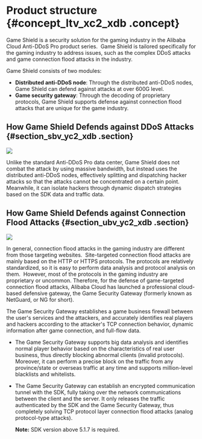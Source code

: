 # Product structure {#concept_ltv_xc2_xdb .concept}

Game Shield is a security solution for the gaming industry in the Alibaba Cloud Anti-DDoS Pro product series.  Game Shield is tailored specifically for the gaming industry to address issues, such as the complex DDoS attacks and game connection flood attacks in the industry. 

Game Shield consists of two modules: 

-   **Distributed anti-DDoS node**: Through the distributed anti-DDoS nodes, Game Shield can defend against attacks at over 600G level.
-   **Game security gateway**: Through the decoding of proprietary protocols, Game Shield supports defense against connection flood attacks that are unique for the game industry.

## How Game Shield Defends against DDoS Attacks {#section_sbv_yc2_xdb .section}

![](http://static-aliyun-doc.oss-cn-hangzhou.aliyuncs.com/assets/img/13500/3422_en-US.png)

Unlike the standard Anti-DDoS Pro data center, Game Shield does not combat the attack by using massive bandwidth, but instead uses the distributed anti-DDoS nodes, effectively splitting and dispatching hacker attacks so that the attacks cannot be concentrated on a certain point. Meanwhile, it can isolate hackers through dynamic dispatch strategies based on the SDK data and traffic data.

## How Game Shield Defends against Connection Flood Attacks {#section_ubv_yc2_xdb .section}

![](http://static-aliyun-doc.oss-cn-hangzhou.aliyuncs.com/assets/img/13500/3426_en-US.png)

In general, connection flood attacks in the gaming industry are different from those targeting websites.  Site-targeted connection flood attacks are mainly based on the HTTP or HTTPS protocols. The protocols are relatively standardized, so it is easy to perform data analysis and protocol analysis on them.  However, most of the protocols in the gaming industry are proprietary or uncommon. Therefore, for the defense of game-targeted connection flood attacks, Alibaba Cloud has launched a professional cloud-based defensive gateway, the Game Security Gateway \(formerly known as NetGuard, or NG for short\). 

The Game Security Gateway establishes a game business firewall between the user's services and the attackers, and accurately identifies real players and hackers according to the attacker's TCP connection behavior, dynamic information after game connection, and full-flow data. 

-   The Game Security Gateway supports big data analysis and identifies normal player behavior based on the characteristics of real user business, thus directly blocking abnormal clients \(invalid protocols\).  Moreover, it can perform a precise block on the traffic from any province/state or overseas traffic at any time and supports million-level blacklists and whitelists.
-   The Game Security Gateway can establish an encrypted communication tunnel with the SDK, fully taking over the network communications between the client and the server. It only releases the traffic authenticated by the SDK and the Game Security Gateway, thus completely solving TCP protocol layer connection flood attacks \(analog protocol-type attacks\). 

    **Note:** SDK version above 5.1.7 is required.


